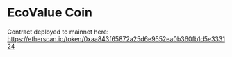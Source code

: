 # EcoValue Coin

Contract deployed to mainnet here: https://etherscan.io/token/0xaa843f65872a25d6e9552ea0b360fb1d5e333124

